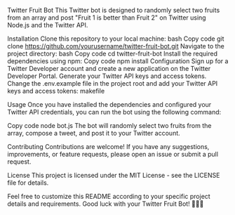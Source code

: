 Twitter Fruit Bot
This Twitter bot is designed to randomly select two fruits from an array and post "Fruit 1 is better than Fruit 2" on Twitter using Node.js and the Twitter API.

Installation
Clone this repository to your local machine:
bash
Copy code
git clone https://github.com/yourusername/twitter-fruit-bot.git
Navigate to the project directory:
bash
Copy code
cd twitter-fruit-bot
Install the required dependencies using npm:
Copy code
npm install
Configuration
Sign up for a Twitter Developer account and create a new application on the Twitter Developer Portal.
Generate your Twitter API keys and access tokens.
Change the .env.example file in the project root and add your Twitter API keys and access tokens:
makefile

Usage
Once you have installed the dependencies and configured your Twitter API credentials, you can run the bot using the following command:

Copy code
node bot.js
The bot will randomly select two fruits from the array, compose a tweet, and post it to your Twitter account.

Contributing
Contributions are welcome! If you have any suggestions, improvements, or feature requests, please open an issue or submit a pull request.

License
This project is licensed under the MIT License - see the LICENSE file for details.

Feel free to customize this README according to your specific project details and requirements. Good luck with your Twitter Fruit Bot! 🍎🍌🍊
